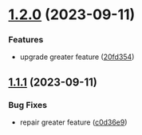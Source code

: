 # [1.2.0](https://github.com/code-shambles/x-berry-mental-2/compare/v1.1.1...v1.2.0) (2023-09-11)


### Features

* upgrade greater feature ([20fd354](https://github.com/code-shambles/x-berry-mental-2/commit/20fd3543f544667130393471eb963c6c447bf49b))

## [1.1.1](https://github.com/code-shambles/x-berry-mental-2/compare/v1.1.0...v1.1.1) (2023-09-11)


### Bug Fixes

* repair greater feature ([c0d36e9](https://github.com/code-shambles/x-berry-mental-2/commit/c0d36e90d50f6834381ddfeac76d470a88972482))
